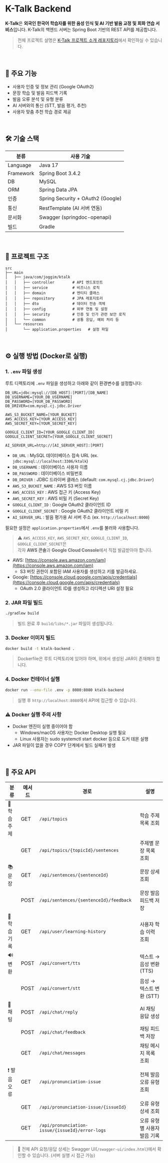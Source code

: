 # K-Talk Backend

**K-Talk**은 **외국인 한국어 학습자를 위한 음성 인식 및 AI 기반 발음 교정 및 회화 연습 서비스**입니다. K-Talk의 백엔드 서버는 Spring Boot 기반의 REST API를 제공합니다.
> 전체 프로젝트 설명은 [K-Talk 프로젝트 소개 레포지토리](https://github.com/Joggim/team-26-joggim)에서 확인하실 수 있습니다.

<br>

## 📌 주요 기능

- 사용자 인증 및 정보 관리 (Google OAuth2)
- 문장 학습 및 발음 피드백 기록
- 발음 오류 분석 및 유형 분류
- AI 서버와의 통신 (STT, 발음 평가, 추천)
- 사용자 맞춤 추천 학습 경로 제공

<br>

## 🛠️ 기술 스택

| 분류 | 사용 기술                             |
|------|-----------------------------------|
| Language | Java 17                           |
| Framework | Spring Boot 3.4.2                 |
| DB | MySQL                             |
| ORM | Spring Data JPA                   |
| 인증 | Spring Security + OAuth2 (Google) |
| 통신 | RestTemplate (AI 서버 연동)           |
| 문서화 | Swagger (springdoc-openapi)       |
| 빌드 | Gradle                            |

<br>

## 📁 프로젝트 구조

```
src
├── main
│   ├── java/com/joggim/ktalk
│   │   ├── controller        # API 엔드포인트
│   │   ├── service           # 비즈니스 로직
│   │   ├── domain            # 엔티티 클래스
│   │   ├── repository        # JPA 레포지토리
│   │   ├── dto               # 데이터 전송 객체
│   │   ├── config            # 외부 연동 및 설정
│   │   ├── security          # 인증 및 인가 관련 보안 로직
│   │   └── common            # 공통 응답, 예외 처리 등
│   └── resources
│       └── application.properties   # 설정 파일
```

<br>

## ⚙️ 실행 방법 (Docker로 실행)

### 1. `.env` 파일 생성

루트 디렉토리에 `.env` 파일을 생성하고 아래와 같이 환경변수를 설정합니다:

```dotenv
DB_URL=jdbc:mysql://[DB_HOST]:[PORT]/[DB_NAME]
DB_USERNAME=[YOUR_DB_USERNAME]
DB_PASSWORD=[YOUR_DB_PASSWORD]
DB_DRIVER=com.mysql.cj.jdbc.Driver

AWS_S3_BUCKET_NAME=[YOUR_BUCKET]
AWS_ACCESS_KEY=[YOUR_ACCESS_KEY]
AWS_SECRET_KEY=[YOUR_SECRET_KEY]

GOOGLE_CLIENT_ID=[YOUR_GOOGLE_CLIENT_ID]
GOOGLE_CLIENT_SECRET=[YOUR_GOOGLE_CLIENT_SECRET]

AI_SERVER_URL=http://[AI_SERVER_HOST]:[PORT]
```
- `DB_URL` : MySQL 데이터베이스 접속 URL (ex. `jdbc:mysql://localhost:3306/ktalk`)
- `DB_USERNAME` : 데이터베이스 사용자 이름
- `DB_PASSWORD` : 데이터베이스 비밀번호
- `DB_DRIVER` : JDBC 드라이버 클래스 (default: `com.mysql.cj.jdbc.Driver`)
- `AWS_S3_BUCKET_NAME` : AWS S3 버킷 이름
- `AWS_ACCESS_KEY` : AWS 접근 키 (Access Key)
- `AWS_SECRET_KEY` : AWS 비밀 키 (Secret Key)
- `GOOGLE_CLIENT_ID` : Google OAuth2 클라이언트 ID
- `GOOGLE_CLIENT_SECRET` : Google OAuth2 클라이언트 비밀 키
- `AI_SERVER_URL` : 발음 평가용 AI 서버 주소 (ex. `http://localhost:8000`)

필요한 설정은 `application.properties`에서 `.env`를 불러와 사용합니다.

> ⚠️ `AWS_ACCESS_KEY`, `AWS_SECRET_KEY`, `GOOGLE_CLIENT_ID`, `GOOGLE_CLIENT_SECRET`은  
> 각자 **AWS 콘솔**과 **Google Cloud Console**에서 직접 발급받아야 합니다.
- AWS: [https://console.aws.amazon.com/iam](https://console.aws.amazon.com/iam)
    - S3 버킷 권한이 포함된 IAM 사용자를 생성하고 키를 발급하세요.
- Google: [https://console.cloud.google.com/apis/credentials](https://console.cloud.google.com/apis/credentials)
    - OAuth 2.0 클라이언트 ID를 생성하고 리디렉션 URI 설정 필요

### 2. JAR 파일 빌드
```bash
./gradlew build
```
> 빌드 완료 후 `build/libs/*.jar` 파일이 생성됩니다.

### 3. Docker 이미지 빌드
```bash
docker build -t ktalk-backend .
```
> Dockerfile은 루트 디렉토리에 있어야 하며, 위에서 생성된 JAR이 존재해야 합니다.

### 4. Docker 컨테이너 실행
```bash
docker run --env-file .env -p 8080:8080 ktalk-backend
```
> 실행 후 `http://localhost:8080`에서 API에 접근할 수 있습니다.

### ⚠️ Docker 실행 주의 사항
- Docker 엔진이 실행 중이어야 함
  - Windows/macOS 사용자는 Docker Desktop 실행 필요
  - Linux 사용자는 sudo systemctl start docker 등으로 도커 데몬 실행
- JAR 파일이 없을 경우 COPY 단계에서 빌드 실패가 발생

<br>

## 🔌 주요 API

| 분류      | 메서드 | 경로                                              | 설명 |
|---------|--------|-------------------------------------------------|------|
| 📘 학습 주제 | GET | `/api/topics`                                   | 학습 주제 목록 조회 |
|         | GET | `/api/topics/{topicId}/sentences`               | 주제별 문장 목록 조회 |
| 📚 문장   | GET | `/api/sentences/{sentenceId}`                   | 문장 상세 조회 |
|         | POST | `/api/sentences/{sentenceId}/feedback`          | 문장 발음 피드백 저장 |
| 🧾 학습 기록 | GET | `/api/user/learning-history`                    | 사용자 학습 이력 조회 |
| 🔊 변환   | POST | `/api/convert/tts`                              | 텍스트 → 음성 변환 (TTS) |
|         | POST | `/api/convert/stt`                              | 음성 → 텍스트 변환 (STT) |
| 💬 채팅   | POST | `/api/chat/reply`                               | AI 채팅 응답 생성 |
|         | POST | `/api/chat/feedback`                            | 채팅 피드백 저장 |
|         | GET | `/api/chat/messages`                            | 채팅 메시지 목록 조회 |
| ❗ 발음 오류 | GET | `/api/pronunciation-issue`                      | 전체 발음 오류 유형 조회 |
|         | GET | `/api/pronunciation-issue/{issueId}`            | 오류 유형 상세 조회 |
|         | GET | `/api/pronunciation-issue/{issueId}/error-logs` | 오류 유형별 사용자 발음 기록 |
> 🔧 전체 API 요청/응답 상세는 Swagger UI(`/swagger-ui/index.html`)에서 확인할 수 있습니다. (서버 실행 시 접근 가능)
